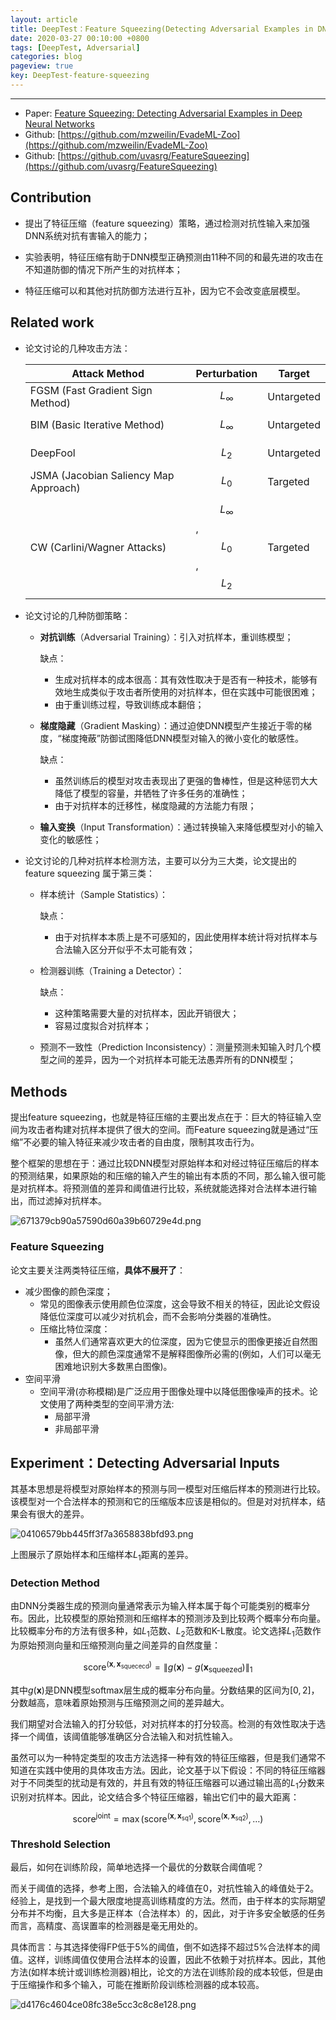 ```yaml
---
layout: article
title: DeepTest：Feature Squeezing(Detecting Adversarial Examples in DNN)
date: 2020-03-27 00:10:00 +0800
tags: [DeepTest, Adversarial]
categories: blog
pageview: true
key: DeepTest-feature-squeezing
---
```


------

- Paper: [Feature Squeezing: Detecting Adversarial Examples in Deep Neural Networks](https://arxiv.org/abs/1704.01155)
- Github: [https://github.com/mzweilin/EvadeML-Zoo](https://github.com/mzweilin/EvadeML-Zoo)
- Github: [https://github.com/uvasrg/FeatureSqueezing](https://github.com/uvasrg/FeatureSqueezing)



## Contribution

- 提出了特征压缩（feature squeezing）策略，通过检测对抗性输入来加强DNN系统对抗有害输入的能力；

- 实验表明，特征压缩有助于DNN模型正确预测由11种不同的和最先进的攻击在不知道防御的情况下所产生的对抗样本；

- 特征压缩可以和其他对抗防御方法进行互补，因为它不会改变底层模型。

  

## Related work

- 论文讨论的几种攻击方法：

  | Attack Method                         | Perturbation                         | Target     |
  | ------------------------------------- | ------------------------------------ | ---------- |
  | FGSM (Fast Gradient Sign Method)      | $$L_{\infty}$$                       | Untargeted |
  | BIM (Basic Iterative Method)          | $$L_{\infty}$$                       | Untargeted |
  | DeepFool                              | $$L_{2}$$                            | Untargeted |
  | JSMA (Jacobian Saliency Map Approach) | $$L_{0}$$                            | Targeted   |
  | CW (Carlini/Wagner Attacks)           | $$L_{\infty}$$, $$L_{0}$$, $$L_{2}$$ | Targeted   |

  

- 论文讨论的几种防御策略：

  - **对抗训练**（Adversarial Training）：引入对抗样本，重训练模型；

    缺点：

    - 生成对抗样本的成本很高：其有效性取决于是否有一种技术，能够有效地生成类似于攻击者所使用的对抗样本，但在实践中可能很困难；
    - 由于重训练过程，导致训练成本翻倍；

  - **梯度隐藏**（Gradient Masking）：通过迫使DNN模型产生接近于零的梯度，“梯度掩蔽”防御试图降低DNN模型对输入的微小变化的敏感性。

    缺点：

    - 虽然训练后的模型对攻击表现出了更强的鲁棒性，但是这种惩罚大大降低了模型的容量，并牺牲了许多任务的准确性；
    - 由于对抗样本的迁移性，梯度隐藏的方法能力有限；

  - **输入变换**（Input Transformation）：通过转换输入来降低模型对小的输入变化的敏感性；

  

- 论文讨论的几种对抗样本检测方法，主要可以分为三大类，论文提出的feature squeezing 属于第三类：

  - 样本统计（Sample Statistics）：

    缺点：

    - 由于对抗样本本质上是不可感知的，因此使用样本统计将对抗样本与合法输入区分开似乎不太可能有效；

  - 检测器训练（Training a Detector）：

    缺点：

    - 这种策略需要大量的对抗样本，因此开销很大；
    - 容易过度拟合对抗样本；

  - 预测不一致性（Prediction Inconsistency）：测量预测未知输入时几个模型之间的差异，因为一个对抗样本可能无法愚弄所有的DNN模型；

  

## Methods

提出feature squeezing，也就是特征压缩的主要出发点在于：巨大的特征输入空间为攻击者构建对抗样本提供了很大的空间。而Feature squeezing就是通过“压缩”不必要的输入特征来减少攻击者的自由度，限制其攻击行为。

整个框架的思想在于：通过比较DNN模型对原始样本和对经过特征压缩后的样本的预测结果，如果原始的和压缩的输入产生的输出有本质的不同，那么输入很可能是对抗样本。将预测值的差异和阈值进行比较，系统就能选择对合法样本进行输出，而过滤掉对抗样本。

![671379cb90a57590d60a39b60729e4d.png](http://ww1.sinaimg.cn/large/005NduT8ly1gd8qv3syarj30gy09tabp.jpg)

### Feature Squeezing

论文主要关注两类特征压缩，**具体不展开了**：

- 减少图像的颜色深度；
  - 常见的图像表示使用颜色位深度，这会导致不相关的特征，因此论文假设降低位深度可以减少对抗机会，而不会影响分类器的准确性。
  - 压缩比特位深度：
    - 虽然人们通常喜欢更大的位深度，因为它使显示的图像更接近自然图像，但大的颜色深度通常不是解释图像所必需的(例如，人们可以毫无困难地识别大多数黑白图像)。
- 空间平滑
  - 空间平滑(亦称模糊)是广泛应用于图像处理中以降低图像噪声的技术。论文使用了两种类型的空间平滑方法:
    - 局部平滑
    - 非局部平滑



## Experiment：Detecting Adversarial Inputs

其基本思想是将模型对原始样本的预测与同一模型对压缩后样本的预测进行比较。该模型对一个合法样本的预测和它的压缩版本应该是相似的。但是对对抗样本，结果会有很大的差异。

![04106579bb445ff3f7a3658838bfd93.png](http://ww1.sinaimg.cn/large/005NduT8ly1gd8sl6vgitj30yo0bq0vz.jpg)

上图展示了原始样本和压缩样本$L_1$距离的差异。

### Detection Method 

由DNN分类器生成的预测向量通常表示为输入样本属于每个可能类别的概率分布。因此，比较模型的原始预测和压缩样本的预测涉及到比较两个概率分布向量。比较概率分布的方法有很多种，如$L_1$范数、$L_2$范数和K-L散度。论文选择$L_1$范数作为原始预测向量和压缩预测向量之间差异的自然度量：

$$
\begin{equation}\text {score}^{\left(\mathbf{x}, \mathbf{x}_{\text {squececd}}\right)}=\left\|g(\mathbf{x})-g\left(\mathbf{x}_{\text {squeezed}}\right)\right\|_{1}\end{equation}
$$

其中$g(\mathbf{x})$是DNN模型softmax层生成的概率分布向量。分数结果的区间为$[0,2]$，分数越高，意味着原始预测与压缩预测之间的差异越大。

我们期望对合法输入的打分较低，对对抗样本的打分较高。检测的有效性取决于选择一个阈值，该阈值能够准确区分合法输入和对抗性输入。

虽然可以为一种特定类型的攻击方法选择一种有效的特征压缩器，但是我们通常不知道在实践中使用的具体攻击方法。因此，论文基于以下假设：不同的特征压缩器对于不同类型的扰动是有效的，并且有效的特征压缩器可以通过输出高的$L_1$分数来识别对抗样本。因此，论文结合多个特征压缩器，输出它们中的最大距离：

$$
\begin{equation}\text {score}^{\text {joint}}=\max \left(\text {score}^{\left(\mathbf{x}, \mathbf{x}_{\text {sq1}}\right)}, \text {score}^{\left(\mathbf{x}, \mathbf{x}_{\text {sq2}}\right)}, \ldots\right)\end{equation}
$$

### Threshold Selection

最后，如何在训练阶段，简单地选择一个最优的分数联合阈值呢？

而关于阈值的选择，参考上图，合法输入的峰值在0，对抗性输入的峰值处于2。经验上，是找到一个最大限度地提高训练精度的方法。然而，由于样本的实际期望分布并不均衡，且大多是正样本（合法样本）的，因此，对于许多安全敏感的任务而言，高精度、高误置率的检测器是毫无用处的。

具体而言：与其选择使得FP低于5%的阈值，倒不如选择不超过5%合法样本的阈值。这样，训练阈值仅使用合法样本的设置，因此不依赖于对抗样本。因此，其他方法(如样本统计或训练检测器)相比，论文的方法在训练阶段的成本较低，但是由于压缩操作和多个输入，可能在推断阶段训练检测器的成本较高。

![d4176c4604ce08fc38e5cc3c8c8e128.png](http://ww1.sinaimg.cn/large/005NduT8ly1gd8tfejv71j30tf0kwgt5.jpg)